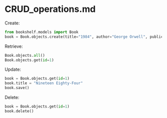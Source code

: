 # CRUD_operations.md

Create:
```python
from bookshelf.models import Book
book = Book.objects.create(title="1984", author="George Orwell", publication_year=1949)
```

Retrieve:
```python
Book.objects.all()
Book.objects.get(id=1)
```

Update:
```python
book = Book.objects.get(id=1)
book.title = "Nineteen Eighty-Four"
book.save()
```

Delete:
```python
book = Book.objects.get(id=1)
book.delete()
```
